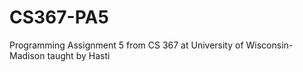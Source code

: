 CS367-PA5
=========

Programming Assignment 5 from CS 367 at University of Wisconsin-Madison taught by Hasti